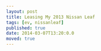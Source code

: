 ```yaml
---
layout: post
title: Leasing My 2013 Nissan Leaf
tags: [ev, nissanleaf]
published: true
date: 2014-03-07T13:20:0.0
moved: true
---
```

